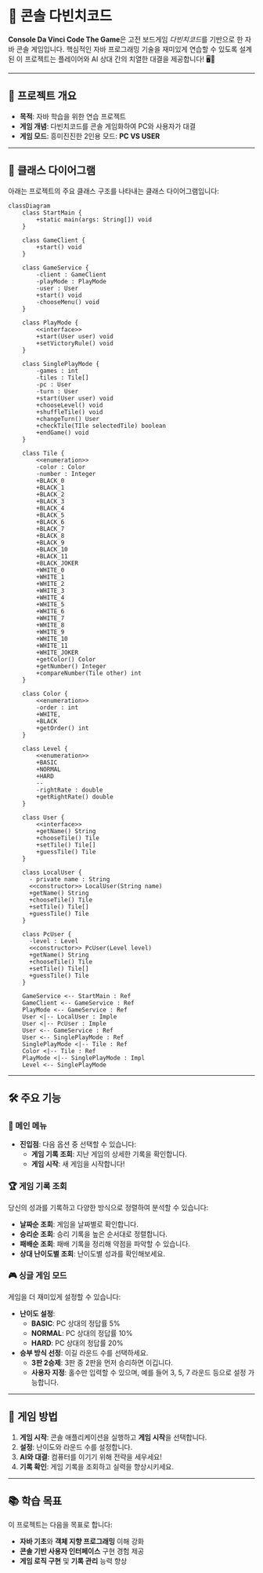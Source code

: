 # 🎲 콘솔 다빈치코드

**Console Da Vinci Code The Game**은 고전 보드게임 *다빈치코드*를 기반으로 한 자바 콘솔 게임입니다. 핵심적인 자바 프로그래밍 기술을 재미있게 연습할 수 있도록 설계된 이 프로젝트는 플레이어와 AI 상대 간의 치열한 대결을 제공합니다! 🖥️🤖

---

## 🚀 프로젝트 개요

- **목적**: 자바 학습을 위한 연습 프로젝트
- **게임 개념**: 다빈치코드를 콘솔 게임화하여 PC와 사용자가 대결
- **게임 모드**: 흥미진진한 2인용 모드: **PC VS USER**

---

## 📐 클래스 다이어그램

아래는 프로젝트의 주요 클래스 구조를 나타내는 클래스 다이어그램입니다:

```mermaid
classDiagram
    class StartMain {
        +static main(args: String[]) void
    }

    class GameClient {
        +start() void
    }
    
    class GameService {
        -client : GameClient
        -playMode : PlayMode
        -user : User
        +start() void
        -chooseMenu() void
    }

    class PlayMode {
        <<interface>>
        +start(User user) void
        +setVictoryRule() void
    }
    
    class SinglePlayMode {
        -games : int
        -tiles : Tile[]
        -pc : User
        -turn : User
        +start(User user) void
        +chooseLevel() void
        +shuffleTile() void
        +changeTurn() User
        +checkTile(TIle selectedTile) boolean
        +endGame() void
    }
    
    class Tile {
        <<enumeration>>
        -color : Color
        -number : Integer
        +BLACK_0
        +BLACK_1
        +BLACK_2
        +BLACK_3
        +BLACK_4
        +BLACK_5
        +BLACK_6
        +BLACK_7
        +BLACK_8
        +BLACK_9
        +BLACK_10
        +BLACK_11
        +BLACK_JOKER
        +WHITE_0
        +WHITE_1
        +WHITE_2
        +WHITE_3
        +WHITE_4
        +WHITE_5
        +WHITE_6
        +WHITE_7
        +WHITE_8
        +WHITE_9
        +WHITE_10
        +WHITE_11
        +WHITE_JOKER
        +getColor() Color
        +getNumber() Integer
        +compareNumber(Tile other) int
    }
    
    class Color {
        <<enumeration>>
        -order : int
        +WHITE,
        +BLACK
        +getOrder() int
    }
    
    class Level {
        <<enumeration>>
        +BASIC
        +NORMAL
        +HARD
        --
        -rightRate : double
        +getRightRate() double
    }
    
    class User {
        <<interface>>
        +getName() String
        +chooseTile() Tile
        +setTile() Tile[]
        +guessTile() Tile
    }
    
    class LocalUser {
      - private name : String
      <<constructor>> LocalUser(String name)
      +getName() String
      +chooseTile() Tile
      +setTile() Tile[]
      +guessTile() Tile
    }
    
    class PcUser {
      -level : Level
      <<constructor>> PcUser(Level level)
      +getName() String
      +chooseTile() Tile
      +setTile() Tile[]
      +guessTile() Tile
    }

    GameService <-- StartMain : Ref
    GameClient <-- GameService : Ref
    PlayMode <-- GameService : Ref
    User <|-- LocalUser : Imple
    User <|-- PcUser : Imple
    User <-- GameService : Ref
    User <-- SinglePlayMode : Ref
    SinglePlayMode <|-- Tile : Ref
    Color <|-- Tile : Ref
    PlayMode <|-- SinglePlayMode : Impl
    Level <-- SinglePlayMode
```

---

## 🛠️ 주요 기능

### 📜 메인 메뉴
- **진입점**: 다음 옵션 중 선택할 수 있습니다:
  - **게임 기록 조회**: 지난 게임의 상세한 기록을 확인합니다.
  - **게임 시작**: 새 게임을 시작합니다!

### 🏆 게임 기록 조회
당신의 성과를 기록하고 다양한 방식으로 정렬하여 분석할 수 있습니다:
- **날짜순 조회**: 게임을 날짜별로 확인합니다.
- **승리순 조회**: 승리 기록을 높은 순서대로 정렬합니다.
- **패배순 조회**: 패배 기록을 정리해 약점을 파악할 수 있습니다.
- **상대 난이도별 조회**: 난이도별 성과를 확인해보세요.

### 🎮 싱글 게임 모드
게임을 더 재미있게 설정할 수 있습니다:
- **난이도 설정**:
  - **BASIC**: PC 상대의 정답률 5%
  - **NORMAL**: PC 상대의 정답률 10%
  - **HARD**: PC 상대의 정답률 20%
- **승부 방식 선정**: 이길 라운드 수를 선택하세요.
  - **3판 2승제**: 3판 중 2판을 먼저 승리하면 이깁니다.
  - **사용자 지정**: 홀수만 입력할 수 있으며, 예를 들어 3, 5, 7 라운드 등으로 설정 가능합니다.

---

## 📝 게임 방법

1. **게임 시작**: 콘솔 애플리케이션을 실행하고 **게임 시작**을 선택합니다.
2. **설정**: 난이도와 라운드 수를 설정합니다.
3. **AI와 대결**: 컴퓨터를 이기기 위해 전략을 세우세요!
4. **기록 확인**: 게임 기록을 조회하고 실력을 향상시키세요.

---

## 📚 학습 목표

이 프로젝트는 다음을 목표로 합니다:
- **자바 기초**와 **객체 지향 프로그래밍** 이해 강화
- **콘솔 기반 사용자 인터페이스** 구현 경험 제공
- **게임 로직 구현** 및 **기록 관리** 능력 향상